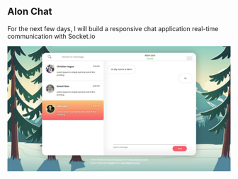 ## Alon Chat

For the next few days, I will build a responsive chat application real-time communication with Socket.io

![](./resource/example.jpg)

